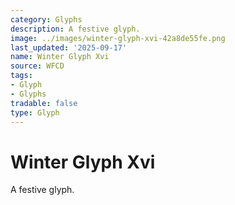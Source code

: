 ```yaml
---
category: Glyphs
description: A festive glyph.
image: ../images/winter-glyph-xvi-42a8de55fe.png
last_updated: '2025-09-17'
name: Winter Glyph Xvi
source: WFCD
tags:
- Glyph
- Glyphs
tradable: false
type: Glyph
---
```


# Winter Glyph Xvi

A festive glyph.

